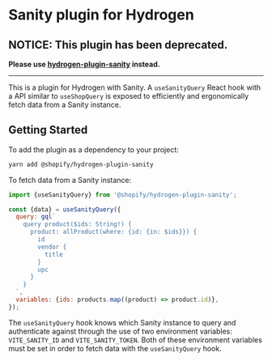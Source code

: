 # Sanity plugin for Hydrogen

## NOTICE: This plugin has been deprecated.

**Please use [hydrogen-plugin-sanity](https://www.npmjs.com/package/hydrogen-plugin-sanity) instead.**

---

This is a plugin for Hydrogen with Sanity. A `useSanityQuery` React hook with a API similar to `useShopQuery` is exposed to efficiently and ergonomically fetch data from a Sanity instance.

## Getting Started

To add the plugin as a dependency to your project:

```bash
yarn add @shopify/hydrogen-plugin-sanity
```

To fetch data from a Sanity instance:

```javascript
import {useSanityQuery} from '@shopify/hydrogen-plugin-sanity';

const {data} = useSanityQuery({
  query: gql`
    query product($ids: String!) {
      product: allProduct(where: {id: {in: $ids}}) {
        id
        vendor {
          title
        }
        upc
      }
    }
  `,
  variables: {ids: products.map((product) => product.id)},
});
```

The `useSanityQuery` hook knows which Sanity instance to query and authenticate against through the use of two environment variables: `VITE_SANITY_ID` and `VITE_SANITY_TOKEN`. Both of these environment variables must be set in order to fetch data with the `useSanityQuery` hook.
